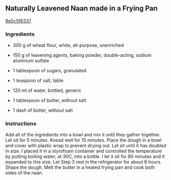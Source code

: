 ## Naturally Leavened Naan made in a Frying Pan

[8e5c5f6337](https://cookpad.com/us/recipes/147519-naturally-leavened-naan-made-in-a-frying-pan)

### Ingredients

 - 300 g of wheat flour, white, all-purpose, unenriched

 - 150 g of leavening agents, baking powder, double-acting, sodium aluminum sulfate

 - 1 tablespoon of sugars, granulated

 - 1 teaspoon of salt, table

 - 120 ml of water, bottled, generic

 - 1 tablespoon of butter, without salt

 - 1 dash of butter, without salt

### Instructions

Add all of the ingredients into a bowl and mix it until they gather together. Let sit for 5 minutes. Knead well for 15 minutes. Place the dough in a bowl and cover with plastic wrap to prevent drying out. Let sit until it has doubled in size. I placed it in a styrofoam container and controlled the temperature by putting boiling water, at 30C, into a bottle. I let it sit for 80 minutes and it expanded to this size. Let Step 3 rest in the refrigerator for about 8 hours. Shape the dough. Melt the butter in a heated frying pan and cook both sides of the naan.